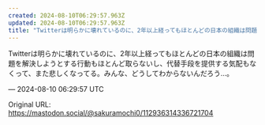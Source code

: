 ```yaml
---
created: 2024-08-10T06:29:57.963Z
updated: 2024-08-10T06:29:57.963Z
title: "Twitterは明らかに壊れているのに、2年以上経ってもほとんどの日本の組織は問題を解決しようとする行動もほとんど取らないし、代替手段を提供する気配もなくって、[...]"
---
```


<p>Twitterは明らかに壊れているのに、2年以上経ってもほとんどの日本の組織は問題を解決しようとする行動もほとんど取らないし、代替手段を提供する気配もなくって、また悲しくなってる。みんな、どうしてわからないんだろう…。</p>

&mdash; 2024-08-10 06:29:57 UTC

Original URL: https://mastodon.social/@sakuramochi0/112936314336721704
